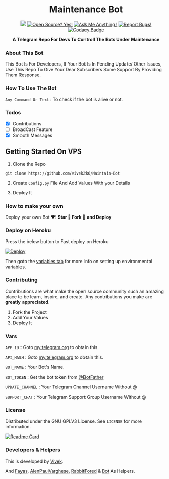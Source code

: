 <h1 align="center">Maintenance Bot</h1>
<p align="center">
  <a

<a href="https://telegram.dog/ItsAreBots"><img src="https://img.shields.io/badge/Telegram-Bot-blue.svg?logo=telegram"></a>
[![Open Source? Yes!](https://badgen.net/badge/Open%20Source%20%3F/Yes/yellow?icon=github)](https://github.com/vivek2k6/Maintain-Bot)
[![Ask Me Anything !](https://img.shields.io/badge/🤔%20Ask%20me-anything-1abc9c.svg)](https://telegram.dog/Vivek2K6)
[![Report Bugs!](https://badgen.net/badge/🐞%20Report%20/Bugs/red)](https://telegram.dog/DevsChats)
[![Codacy Badge](https://api.codacy.com/project/badge/Grade/14e4b6f385a44aa9b35602e3ff52a668)](https://app.codacy.com/manual/vivekv2k6/Maintain-Bot?utm_source=github.com&utm_medium=referral&utm_content=vivek-tp/Maintain-Bot&utm_campaign=Badge_Grade_Dashboard)

<p align="center">
  <b>A Telegram Repo For Devs To Controll The Bots Under Maintenance</b>
  <br />

### About This Bot

This Bot Is For Developers, If Your Bot Is In Pending Update/ Other Issues, Use This Repo To Give Your Dear Subscribers Some Support By Providing Them Response.

### How To Use The Bot

`Any Command Or Text` : To check if the bot is alive or not.

### Todos

- [x] Contributions
- [ ] BroadCast Feature
- [x] Smooth Messages

## Getting Started On VPS

1. Clone the Repo
```
git clone https://github.com/vivek2k6/Maintain-Bot
```
2. Create ```Config.py``` File And Add Values With your Details

3. Deploy It

### How to make your own

Deploy your own Bot ♥️! **Star 🌟 Fork 🍴 and Deploy**

### Deploy on Heroku

Press the below button to Fast deploy on Heroku

[![Deploy](https://www.herokucdn.com/deploy/button.svg)](https://heroku.com/deploy?template=https://github.com/vivek2k6/Maintain-Bot)

Then goto the <a href="#vars">variables tab</a> for more info on setting up environmental variables.


### Contributing

Contributions are what make the open source community such an amazing place to be learn, inspire, and create. Any contributions you make are **greatly appreciated**.

1. Fork the Project
2. Add Your Values
3. Deploy It

### Vars

`APP_ID` : Goto [my.telegram.org](https://my.telegram.org) to obtain this.

`API_HASH` : Goto [my.telegram.org](https://my.telegram.org) to obtain this.

`BOT_NAME` : Your Bot's Name.

`BOT_TOKEN` : Get the bot token from [@BotFather](https://telegram.dog/BotFather)

`UPDATE_CHANNEL` : Your Telegram Channel Username Without @

`SUPPORT_CHAT` : Your Telegram Support Group Username Without @

### License

Distributed under the GNU GPLV3 License. See `LICENSE` for more information.

[![Readme Card](https://github-readme-stats.vercel.app/api/pin/?username=Vivek2k6&repo=Maintain-Bot)](https://github.com/Vivek-TP/Maintain-Bot)

### Developers & Helpers

This is developed by [Vivek](https://gitHub.com/Vivek-TP).

And [Fayas](https://github.com/FayasNoushad), [AlenPaulVarghese](https://github.com/alenpaul2001), [RabbitFored](https://github.com/RabbitFored) & [Bot](https://github.com/XDToolsBot) As Helpers.
